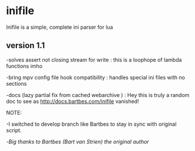 # inifile
Inifile is a simple, complete ini parser for lua

version 1.1 
------------

-solves assert not closing stream for write : this is a loophope of lambda functions imho 

-bring mpv config file hook compatibility   : handles special ini files with no sections

-docs (lazy partial fix from cached webarchive ) : Hey this is truly a random doc to see as http://docs.bartbes.com/inifile vanished!

NOTE: 

-I switched to develop branch like Bartbes to stay in sync with original script.

-*Big thanks to Bartbes (Bart van Strien) the original author*

